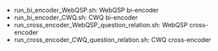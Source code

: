 - run_bi_encoder_WebQSP.sh: WebQSP bi-encoder
- run_bi_encoder_CWQ.sh: CWQ bi-encoder
- run_cross_encoder_WebQSP_question_relation.sh: WebQSP cross-encoder
- run_cross_encoder_CWQ_question_relation.sh: CWQ cross-encoder